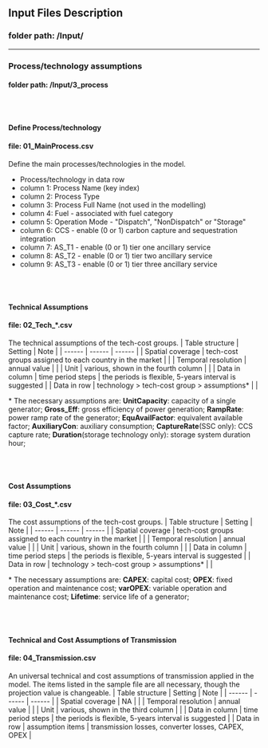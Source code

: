 
## Input Files Description

### folder path: /Input/
---

### Process/technology assumptions
#### folder path: /Input/3_process

###### &nbsp;
#### Define Process/technology
#### file: 01_MainProcess.csv
Define the main processes/technologies in the model.
- Process/technology in data row 
- column 1: Process Name (key index)
- column 2: Process Type
- column 3: Process Full Name (not used in the modelling)
- column 4: Fuel - associated with fuel category
- column 5: Operation Mode - "Dispatch", "NonDispatch" or "Storage"
- column 6: CCS - enable (0 or 1) carbon capture and sequestration integration
- column 7: AS_T1 - enable (0 or 1) tier one ancillary service
- column 8: AS_T2 - enable (0 or 1) tier two ancillary service
- column 9: AS_T3 - enable (0 or 1) tier three ancillary service

###### &nbsp;
#### Technical Assumptions
#### file: 02_Tech_\*.csv
The technical assumptions of the tech-cost groups.
| Table structure | Setting | Note |
| ------ | ------ | ------ |
| Spatial coverage | tech-cost groups assigned to each country in the market |  |
| Temporal resolution | annual value |  |
| Unit | various, shown in the fourth column |  |
| Data in column | time period steps | the periods is flexible, 5-years interval is suggested |
| Data in row | technology > tech-cost group > assumptions\* |  |

\* The necessary assumptions are: **UnitCapacity**: capacity of a single generator; **Gross_Eff**: gross efficiency of power generation; **RampRate**: power ramp rate of the generator; **EquAvailFactor**: equivalent available factor; **AuxiliaryCon**: auxiliary consumption; **CaptureRate**(SSC only): CCS capture rate; **Duration**(storage technology only): storage system duration hour;

###### &nbsp;
#### Cost Assumptions
#### file: 03_Cost_\*.csv
The cost assumptions of the tech-cost groups.
| Table structure | Setting | Note |
| ------ | ------ | ------ |
| Spatial coverage | tech-cost groups assigned to each country in the market |  |
| Temporal resolution | annual value |  |
| Unit | various, shown in the fourth column |  |
| Data in column | time period steps | the periods is flexible, 5-years interval is suggested |
| Data in row | technology > tech-cost group > assumptions\* |  |

\* The necessary assumptions are: **CAPEX**: capital cost; **OPEX**: fixed operation and maintenance cost; **varOPEX**: variable operation and maintenance cost; **Lifetime**: service life of a generator; 

###### &nbsp;
#### Technical and Cost Assumptions of Transmission
#### file: 04_Transmission.csv
An universal technical and cost assumptions of transmission applied in the model. The items listed in the sample file are all necessary, though the projection value is changeable.
| Table structure | Setting | Note |
| ------ | ------ | ------ |
| Spatial coverage | NA |  |
| Temporal resolution | annual value |  |
| Unit | various, shown in the third column |  |
| Data in column | time period steps | the periods is flexible, 5-years interval is suggested |
| Data in row | assumption items | transmission losses, converter losses, CAPEX, OPEX |


